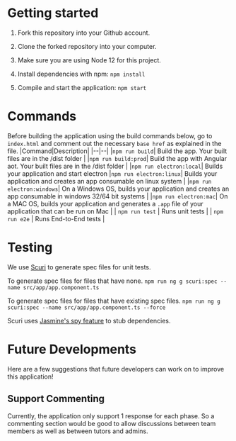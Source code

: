 # Getting started
1. Fork this repository into your Github account.

2. Clone the forked repository into your computer.

3. Make sure you are using Node 12 for this project.

4. Install dependencies with npm: `npm install` 

5. Compile and start the application: `npm start`

# Commands
Before building the application using the build commands below, go to `index.html` and comment out the necessary `base href` as explained in the file. 
|Command|Description|
|--|--|
|`npm run build`| Build the app. Your built files are in the /dist folder |
|`npm run build:prod`| Build the app with Angular aot. Your built files are in the /dist folder |
|`npm run electron:local`| Builds your application and start electron
|`npm run electron:linux`| Builds your application and creates an app consumable on linux system |
|`npm run electron:windows`| On a Windows OS, builds your application and creates an app consumable in windows 32/64 bit systems |
|`npm run electron:mac`|  On a MAC OS, builds your application and generates a `.app` file of your application that can be run on Mac |
| `npm run test` | Runs unit tests |
| `npm run e2e` | Runs End-to-End tests |

# Testing

We use [Scuri](https://github.com/gparlakov/scuri) to generate spec files for unit tests.

To generate spec files for files that have none.
`npm run ng g scuri:spec --name src/app/app.component.ts`

To generate spec files for files that have existing spec files.
`npm run ng g scuri:spec --name src/app/app.component.ts --force`

Scuri uses [Jasmine's spy feature](https://jasmine.github.io/2.0/introduction.html#section-Spies) to stub dependencies.

# Future Developments
Here are a few suggestions that future developers can work on to improve this application!

## Support Commenting
Currently, the application only support 1 response for each phase. So a commenting section would be good to allow discussions between team members as well as between tutors and admins. 
